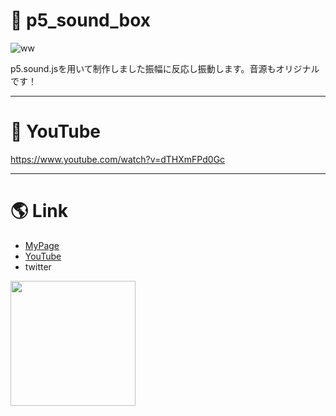 # :pig: p5_sound_box
![ww](https://gyazo.com/aa65bef56cc07a31da989718dae62ad7/raw)
  
p5.sound.jsを用いて制作しました振幅に反応し振動します。音源もオリジナルです！
***
# :dizzy: YouTube
https://www.youtube.com/watch?v=dTHXmFPd0Gc

***
   
# :earth_americas: Link
- [MyPage](http://www.u5-official.com/)
- [YouTube](https://www.youtube.com/channel/UChAhO3nKwVdZ5GYMF-HkE1g?view_as=subscriber)
- twitter
 <img src="https://user-images.githubusercontent.com/58324998/73611924-a7711c00-462a-11ea-8ef9-087403752fab.jpg" width="200">
